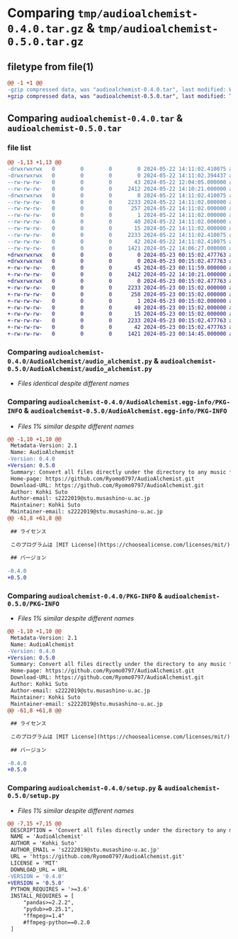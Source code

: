 # Comparing `tmp/audioalchemist-0.4.0.tar.gz` & `tmp/audioalchemist-0.5.0.tar.gz`

## filetype from file(1)

```diff
@@ -1 +1 @@
-gzip compressed data, was "audioalchemist-0.4.0.tar", last modified: Wed May 22 14:11:02 2024, max compression
+gzip compressed data, was "audioalchemist-0.5.0.tar", last modified: Thu May 23 00:15:02 2024, max compression
```

## Comparing `audioalchemist-0.4.0.tar` & `audioalchemist-0.5.0.tar`

### file list

```diff
@@ -1,13 +1,13 @@
-drwxrwxrwx   0        0        0        0 2024-05-22 14:11:02.410075 audioalchemist-0.4.0/
-drwxrwxrwx   0        0        0        0 2024-05-22 14:11:02.394437 audioalchemist-0.4.0/AudioAlchemist/
--rw-rw-rw-   0        0        0       43 2024-05-22 12:04:05.000000 audioalchemist-0.4.0/AudioAlchemist/__int__.py
--rw-rw-rw-   0        0        0     2412 2024-05-22 14:10:21.000000 audioalchemist-0.4.0/AudioAlchemist/audio_alchemist.py
-drwxrwxrwx   0        0        0        0 2024-05-22 14:11:02.410075 audioalchemist-0.4.0/AudioAlchemist.egg-info/
--rw-rw-rw-   0        0        0     2233 2024-05-22 14:11:02.000000 audioalchemist-0.4.0/AudioAlchemist.egg-info/PKG-INFO
--rw-rw-rw-   0        0        0      257 2024-05-22 14:11:02.000000 audioalchemist-0.4.0/AudioAlchemist.egg-info/SOURCES.txt
--rw-rw-rw-   0        0        0        1 2024-05-22 14:11:02.000000 audioalchemist-0.4.0/AudioAlchemist.egg-info/dependency_links.txt
--rw-rw-rw-   0        0        0       40 2024-05-22 14:11:02.000000 audioalchemist-0.4.0/AudioAlchemist.egg-info/requires.txt
--rw-rw-rw-   0        0        0       15 2024-05-22 14:11:02.000000 audioalchemist-0.4.0/AudioAlchemist.egg-info/top_level.txt
--rw-rw-rw-   0        0        0     2233 2024-05-22 14:11:02.410075 audioalchemist-0.4.0/PKG-INFO
--rw-rw-rw-   0        0        0       42 2024-05-22 14:11:02.410075 audioalchemist-0.4.0/setup.cfg
--rw-rw-rw-   0        0        0     1421 2024-05-22 14:06:27.000000 audioalchemist-0.4.0/setup.py
+drwxrwxrwx   0        0        0        0 2024-05-23 00:15:02.477763 audioalchemist-0.5.0/
+drwxrwxrwx   0        0        0        0 2024-05-23 00:15:02.477763 audioalchemist-0.5.0/AudioAlchemist/
+-rw-rw-rw-   0        0        0       45 2024-05-23 00:11:59.000000 audioalchemist-0.5.0/AudioAlchemist/__init__.py
+-rw-rw-rw-   0        0        0     2412 2024-05-22 14:10:21.000000 audioalchemist-0.5.0/AudioAlchemist/audio_alchemist.py
+drwxrwxrwx   0        0        0        0 2024-05-23 00:15:02.477763 audioalchemist-0.5.0/AudioAlchemist.egg-info/
+-rw-rw-rw-   0        0        0     2233 2024-05-23 00:15:02.000000 audioalchemist-0.5.0/AudioAlchemist.egg-info/PKG-INFO
+-rw-rw-rw-   0        0        0      258 2024-05-23 00:15:02.000000 audioalchemist-0.5.0/AudioAlchemist.egg-info/SOURCES.txt
+-rw-rw-rw-   0        0        0        1 2024-05-23 00:15:02.000000 audioalchemist-0.5.0/AudioAlchemist.egg-info/dependency_links.txt
+-rw-rw-rw-   0        0        0       40 2024-05-23 00:15:02.000000 audioalchemist-0.5.0/AudioAlchemist.egg-info/requires.txt
+-rw-rw-rw-   0        0        0       15 2024-05-23 00:15:02.000000 audioalchemist-0.5.0/AudioAlchemist.egg-info/top_level.txt
+-rw-rw-rw-   0        0        0     2233 2024-05-23 00:15:02.477763 audioalchemist-0.5.0/PKG-INFO
+-rw-rw-rw-   0        0        0       42 2024-05-23 00:15:02.477763 audioalchemist-0.5.0/setup.cfg
+-rw-rw-rw-   0        0        0     1421 2024-05-23 00:14:45.000000 audioalchemist-0.5.0/setup.py
```

### Comparing `audioalchemist-0.4.0/AudioAlchemist/audio_alchemist.py` & `audioalchemist-0.5.0/AudioAlchemist/audio_alchemist.py`

 * *Files identical despite different names*

### Comparing `audioalchemist-0.4.0/AudioAlchemist.egg-info/PKG-INFO` & `audioalchemist-0.5.0/AudioAlchemist.egg-info/PKG-INFO`

 * *Files 1% similar despite different names*

```diff
@@ -1,10 +1,10 @@
 Metadata-Version: 2.1
 Name: AudioAlchemist
-Version: 0.4.0
+Version: 0.5.0
 Summary: Convert all files directly under the directory to any music file.
 Home-page: https://github.com/Ryomo0797/AudioAlchemist.git
 Download-URL: https://github.com/Ryomo0797/AudioAlchemist.git
 Author: Kohki Suto
 Author-email: s2222019@stu.musashino-u.ac.jp
 Maintainer: Kohki Suto
 Maintainer-email: s2222019@stu.musashino-u.ac.jp
@@ -61,8 +61,8 @@
 
 ## ライセンス
 
 このプログラムは [MIT License](https://choosealicense.com/licenses/mit/) でライセンスされています。
 
 ## バージョン
 
-0.4.0
+0.5.0
```

### Comparing `audioalchemist-0.4.0/PKG-INFO` & `audioalchemist-0.5.0/PKG-INFO`

 * *Files 1% similar despite different names*

```diff
@@ -1,10 +1,10 @@
 Metadata-Version: 2.1
 Name: AudioAlchemist
-Version: 0.4.0
+Version: 0.5.0
 Summary: Convert all files directly under the directory to any music file.
 Home-page: https://github.com/Ryomo0797/AudioAlchemist.git
 Download-URL: https://github.com/Ryomo0797/AudioAlchemist.git
 Author: Kohki Suto
 Author-email: s2222019@stu.musashino-u.ac.jp
 Maintainer: Kohki Suto
 Maintainer-email: s2222019@stu.musashino-u.ac.jp
@@ -61,8 +61,8 @@
 
 ## ライセンス
 
 このプログラムは [MIT License](https://choosealicense.com/licenses/mit/) でライセンスされています。
 
 ## バージョン
 
-0.4.0
+0.5.0
```

### Comparing `audioalchemist-0.4.0/setup.py` & `audioalchemist-0.5.0/setup.py`

 * *Files 1% similar despite different names*

```diff
@@ -7,15 +7,15 @@
 DESCRIPTION = 'Convert all files directly under the directory to any music file.'
 NAME = 'AudioAlchemist'
 AUTHOR = 'Kohki Suto'
 AUTHOR_EMAIL = 's2222019@stu.musashino-u.ac.jp'
 URL = 'https://github.com/Ryomo0797/AudioAlchemist.git'
 LICENSE = 'MIT'
 DOWNLOAD_URL = URL
-VERSION = '0.4.0'
+VERSION = '0.5.0'
 PYTHON_REQUIRES = '>=3.6'
 INSTALL_REQUIRES = [
     "pandas>=2.2.2",
     "pydub>=0.25.1",
     "ffmpeg>=1.4"
     #ffmpeg-python==0.2.0
 ]
```

